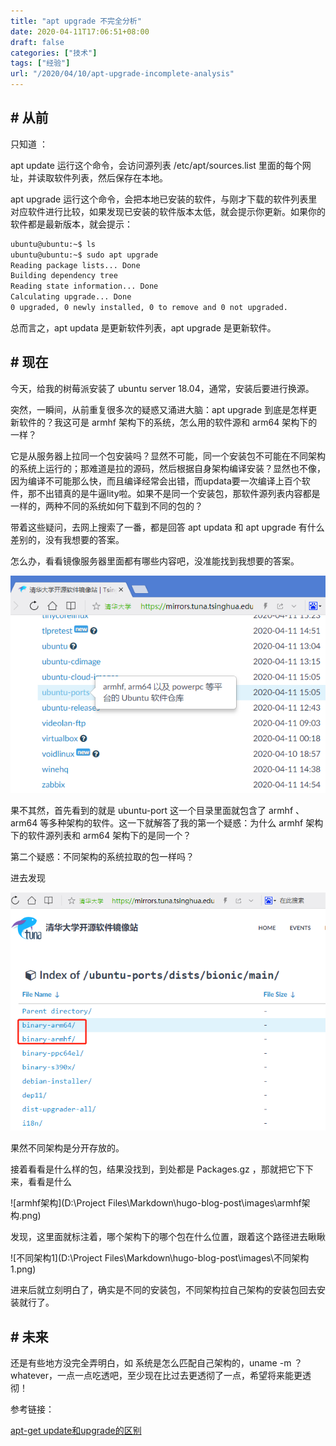```yaml
---
title: "apt upgrade 不完全分析"
date: 2020-04-11T17:06:51+08:00
draft: false
categories: ["技术"]
tags: ["经验"]
url: "/2020/04/10/apt-upgrade-incomplete-analysis"
---
```


## # 从前

只知道 ：

apt update 运行这个命令，会访问源列表 /etc/apt/sources.list 里面的每个网址，并读取软件列表，然后保存在本地。

apt upgrade 运行这个命令，会把本地已安装的软件，与刚才下载的软件列表里对应软件进行比较，如果发现已安装的软件版本太低，就会提示你更新。如果你的软件都是最新版本，就会提示：

```bash
ubuntu@ubuntu:~$ ls
ubuntu@ubuntu:~$ sudo apt upgrade
Reading package lists... Done
Building dependency tree
Reading state information... Done
Calculating upgrade... Done
0 upgraded, 0 newly installed, 0 to remove and 0 not upgraded.
```

总而言之，apt updata 是更新软件列表，apt upgrade 是更新软件。

## # 现在

今天，给我的树莓派安装了 ubuntu server 18.04，通常，安装后要进行换源。

突然，一瞬间，从前重复很多次的疑惑又涌进大脑：apt upgrade 到底是怎样更新软件的？我这可是 armhf 架构下的系统，怎么用的软件源和 arm64 架构下的一样？

它是从服务器上拉同一个包安装吗？显然不可能，同一个安装包不可能在不同架构的系统上运行的；那难道是拉的源码，然后根据自身架构编译安装？显然也不像，因为编译不可能那么快，而且编译经常会出错，而updata要一次编译上百个软件，那不出错真的是牛逼lity啦。如果不是同一个安装包，那软件源列表内容都是一样的，两种不同的系统如何下载到不同的包的？

带着这些疑问，去网上搜索了一番，都是回答 apt updata 和 apt upgrade 有什么差别的，没有我想要的答案。

怎么办，看看镜像服务器里面都有哪些内容吧，没准能找到我想要的答案。

![清华大学开源软件镜像站](/images/清华大学开源软件镜像站.png)

果不其然，首先看到的就是 ubuntu-port 这一个目录里面就包含了 armhf 、 arm64 等多种架构的软件。这一下就解答了我的第一个疑惑：为什么 armhf 架构下的软件源列表和 arm64 架构下的是同一个？

第二个疑惑：不同架构的系统拉取的包一样吗？

进去发现

![不同架构](/images/不同架构.png)

果然不同架构是分开存放的。

接着看看是什么样的包，结果没找到，到处都是 Packages.gz ，那就把它下下来，看看是什么

![armhf架构](D:\Project Files\Markdown\hugo-blog-post\images\armhf架构.png)

发现，这里面就标注着，哪个架构下的哪个包在什么位置，跟着这个路径进去瞅瞅

![不同架构1](D:\Project Files\Markdown\hugo-blog-post\images\不同架构1.png)

进来后就立刻明白了，确实是不同的安装包，不同架构拉自己架构的安装包回去安装就行了。

## # 未来

还是有些地方没完全弄明白，如 系统是怎么匹配自己架构的，uname -m ？ whatever，一点一点吃透吧，至少现在比过去更透彻了一点，希望将来能更透彻！



参考链接：

[apt-get update和upgrade的区别](https://www.jianshu.com/p/12191ddf3ec3)